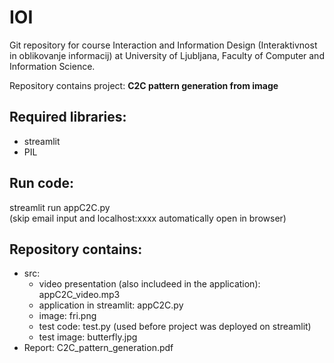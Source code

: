 # IOI

Git repository for course Interaction and Information Design (Interaktivnost in oblikovanje informacij) at University of Ljubljana, Faculty of Computer and Information Science.

Repository contains project: **C2C pattern generation from image**


## Required libraries:
- streamlit
- PIL

## Run code:
streamlit run appC2C.py\
(skip email input and localhost:xxxx automatically open in browser)


## Repository contains:
- src:
  - video presentation (also includeed in the application): appC2C_video.mp3
  - application in streamlit: appC2C.py
  - image: fri.png
  - test code: test.py (used before project was deployed on streamlit)
  - test image: butterfly.jpg
- Report: C2C_pattern_generation.pdf
